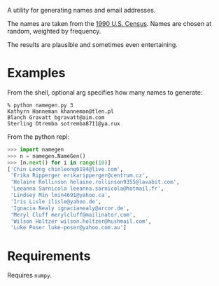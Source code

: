 A utility for generating names and email addresses.

The names are taken from the [1990 U.S.
Census](http://www.census.gov/genealogy/www/data/1990surnames/names_files.html).
Names are chosen at random, weighted by frequency.

The results are plausible and sometimes even entertaining.

# Examples

From the shell, optional arg specifies how many names to generate:

```shell
% python namegen.py 3
Kathyrn Hanneman khanneman@tlen.pl
Blanch Gravatt bgravatt@aim.com
Sterling Otremba sotremba8711@ya.rux
```

From the python repl:

```python
>>> import namegen
>>> n = namegen.NameGen()
>>> [n.next() for i in range(10)]
['Chin Leong chinleong6194@live.com',
 'Erika Ripperger erikaripperger@centrum.cz',
 'Helaine Rollinson helaine.rollinson9355@lavabit.com',
 'Leeanna Sarnicola leeanna.sarnicola@hotmail.fr',
 'Lindsey Min lmin4691@yahoo.ca',
 'Iris Lisle ilisle@yahoo.de',
 'Ignacia Nealy ignacianealy@arcor.de',
 'Meryl Cluff merylcluff@mailinator.com',
 'Wilson Holtzer wilson.holtzer@hushmail.com',
 'Luke Poser luke-poser@yahoo.com.au']
```

# Requirements

Requires `numpy`.

